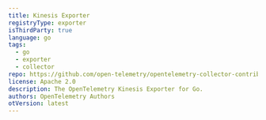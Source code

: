 ```yaml
---
title: Kinesis Exporter
registryType: exporter
isThirdParty: true
language: go
tags:
  - go
  - exporter
  - collector
repo: https://github.com/open-telemetry/opentelemetry-collector-contrib/tree/main/exporter/awskinesisexporter
license: Apache 2.0
description: The OpenTelemetry Kinesis Exporter for Go.
authors: OpenTelemetry Authors
otVersion: latest
---
```

